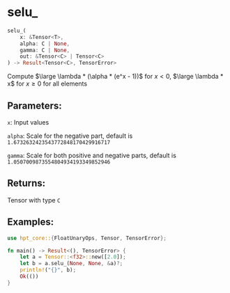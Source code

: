 # selu_
```rust
selu_(
    x: &Tensor<T>, 
    alpha: C | None, 
    gamma: C | None,
    out: &Tensor<C> | Tensor<C>
) -> Result<Tensor<C>, TensorError>
```
Compute $\large \lambda * (\alpha * (e^x - 1))$ for $x < 0$, $\large \lambda * x$ for $x \geq 0$ for all elements

## Parameters:
`x`: Input values

`alpha`: Scale for the negative part, default is `1.6732632423543772848170429916717`

`gamma`: Scale for both positive and negative parts, default is `1.0507009873554804934193349852946`

## Returns:
Tensor with type `C`

## Examples:
```rust
use hpt_core::{FloatUnaryOps, Tensor, TensorError};

fn main() -> Result<(), TensorError> {
    let a = Tensor::<f32>::new([2.0]);
    let b = a.selu_(None, None, &a)?;
    println!("{}", b);
    Ok(())
}
```